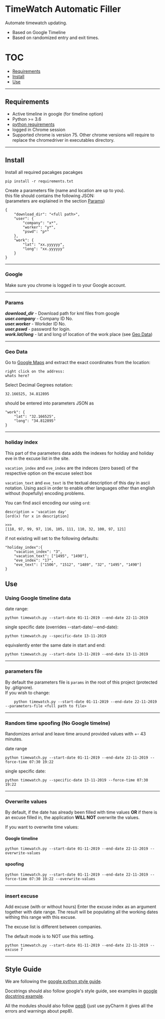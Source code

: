 # TimeWatch Automatic Filler

Automate timewatch updating.
* Based on Google Timeline
* Based on randomized entry and exit times.

# TOC
* [Requirements](##Requirements)  
* [Install](##Install)  
* [Use](##Use)
---


## Requirements
* Active timeline in google (for timeline option)
* Python >= 3.6 
* [python requirements](requirements.txt)
* logged in Chrome session
* Supported chrome is version 75. Other chrome versions will require to replace the chromedriver in executables directory.
---


## Install
Install all required pacakges pacakges
```
pip install -r requirements.txt
```
Create a parameters file (name and location are up to you).  
this file should contains the following JSON:  
(parameters are explained in the section [Params](#params))
```
{
    "download_dir": "<full path>",
    "user": {
        "company": "x*", 
        "worker": "y*",
        "pswd": "p*"
    },
    "work": {
        "lat": "xx.yyyyyy",
        "long": "xx.yyyyyy"
    }
}

``` 
---
### Google
Make sure you chrome is logged in to your Google account.

---
### Params
**_download_dir_** - Download path for kml files from google  
**_user.company_** - Company ID No.  
**_user.worker_** - Workder ID No.  
**_user.pswd_** - password for login.  
**_work.lat/long_** - lat and long of location of the work place (see [Geo Data](###geo_data))  

---
### Geo Data
  
Go to [Google Maps](https://www.google.co.il/maps) 
and extract the exact coordinates from the location:

    right click on the address:
    whats here?
    
Select Decimal Gegrees notation:
    
    32.166525, 34.812895 

should be entered into parameters JSON as
    
    "work": {
        "lat": "32.166525",
        "long": "34.812895"
    }
    

---

### holiday index
This part of the parameters data adds the indexes for holdiay and holiday eve in the excuse list in the site.

`vacation_index` and `eve_index` are the indeces (zero based) of the respective option on the excuse select box

`vacation_text` and `eve_text` is the textual description of this day in ascii notation.
Using ascii in order to enable other languages other than english without (hopefully) encoding problems.

You can find ascii encoding our using `ord`:
```
description = 'vacation day'
[ord(x) for x in description]

>>>
[118, 97, 99, 97, 116, 105, 111, 110, 32, 100, 97, 121]
```


if not existing will set to the following defaults:
```
"holiday_index":{
    "vacation_index": "3",
    "vacation_text": ["1495", "1490"],
    "eve_index": "17",
    "eve_text": ["1506", "1512", "1489", "32", "1495", "1490"]
}
```

## Use


### Using Google timeline data
date range:
    
    python timewatch.py --start-date 01-11-2019 --end-date 22-11-2019

single specific date (overrides --start-date/--end-date):
```
python timewatch.py --specific-date 13-11-2019
```
equivalently enter the same date in start and end:
```
python timewatch.py --start-date 13-11-2019 --end-date 13-11-2019
```
---
### parameters file
By default the parameters file is `params` in the root of this project (protected by .gitignore).  
If you wish to change:

```
    python timewatch.py --start-date 01-11-2019 --end-date 22-11-2019 --parameters-file <full path to file>
```
---

### Random time spoofing (No Google timelne)
Randomizes arrival and leave time around provided values with +- 43 minutes. 
    
date range
```
python timewatch.py --start-date 01-11-2019 --end-date 22-11-2019 --force-time 07:30 19:22
```
single specific date:
```
python timewatch.py --specific-date 13-11-2019 --force-time 07:30 19:22
```
---

### Overwrite values
By default, if the date has already been filled with time values **OR** if there is an excuse filled in, the application **WILL NOT** overwrite the values.

If you want to overwrite time values:
#### Google timeline
```
python timewatch.py --start-date 01-11-2019 --end-date 22-11-2019 --overwrite-values
```
#### spoofing
```
python timewatch.py --start-date 01-11-2019 --end-date 22-11-2019 --force-time 07:30 19:22 --overwrite-values
```
__________________________

### insert excuse
Add excuse (with or without hours)
Enter the excuse index as an argument together with date range. 
The result will be populating all the working dates withing this range with this excuse.

The excuse list is different between companies.

The default mode is to NOT use this setting.
```
python timewatch.py --start-date 01-11-2019 --end-date 22-11-2019 --excuse 7
```

_________________
## Style Guide

We are following the [google python style guide](https://google.github.io/styleguide/pyguide.html).

Docstrings should also follow google's style guide, see examples in [google docstring example](http://sphinxcontrib-napoleon.readthedocs.io/en/latest/example_google.html).

All the modules should also follow [pep8](https://www.python.org/dev/peps/pep-0008/) (just use pyCharm it gives all the errors and warnings about pep8).



